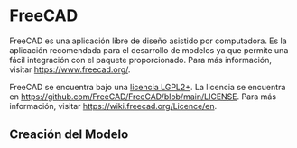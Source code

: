 # FreeCAD

FreeCAD es una aplicación libre de diseño asistido por computadora. Es la aplicación recomendada para el desarrollo de modelos ya que permite una fácil integración con el paquete proporcionado. Para más información, visitar https://www.freecad.org/.

FreeCAD se encuentra bajo una [licencia LGPL2+](https://es.wikipedia.org/wiki/GNU_Lesser_General_Public_License). La licencia se encuentra en https://github.com/FreeCAD/FreeCAD/blob/main/LICENSE. Para más información, visitar https://wiki.freecad.org/Licence/en.

## Creación del Modelo


